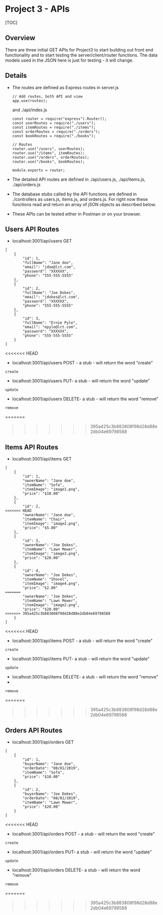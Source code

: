 # Project 3 - APIs



[TOC]

## Overview

There are three initial GET APIs for Project3 to start building out front end functionality and to start testing the server/client/router functions. The data models used in the JSON here is just for testing - it will change.

## Details

- The routes are defined as Express routes in server.js 
  ```
  // Add routes, both API and view
  app.use(routes);
  ```
  and ./api/index.js

  ```
  const router = require("express").Router();
  const userRoutes = require("./users");
  const itemRoutes = require("./items");
  const orderRoutes = require("./orders");
  const bookRoutes = require("./books");
  
  // Routes
  router.use("/users", userRoutes);
  router.use("/items", itemRoutes);
  router.use("/orders", orderRoutes);
  router.use("/books", bookRoutes);
  
  module.exports = router;  
  ```
  
- The detailed API routes are defined in ./api/users.js, ./api/items.js, ./api/orders.js

- The database stubs called by the API functions are defined in ./controllers as users.js, items.js, and orders.js. For right now these functions read and return an array of jSON objects as described below.

- These APIs can be tested either in Postman or on your browser.
## Users API Routes

- localhost:3001/api/users GET

```
[
    {
        "id": 1,
        "fullName": "Jane doe",
        "email": "jdoe@lct.com",
        "password": "XXXXXX",
        "phone": "555-555-5555"
    },
    {
        "id": 2,
        "fullName": "Joe Dokes",
        "email": "jdokes@lct.com",
        "password": "XXXXXX",
        "phone": "555-555-5555"
    },
    {
        "id": 3,
        "fullName": "Ernie Pyle",
        "email": "epyle@lct.com",
        "password": "XXXXXX",
        "phone": "555-555-5555"
    }
]
```

<<<<<<< HEAD
- localhost:3001/api/users POST - a stub - will return the word "create"

```
create
```

- localhost:3001/api/users PUT- a stub - will return the word "update"

```
update
```

- localhost:3001/api/users DELETE- a stub - will return the word "remove"

```
remove
```

=======
>>>>>>> 395a425c3b883808f98d28d88e2db04e69798588
## Items API Routes

- localhost:3001/api/items GET

```
[
    {
        "id": 1,
        "ownerName": "Jane doe",
        "itemName": "Sofa",
        "itemImage": "image1.png",
        "price": "$10.00"
    },
    {
        "id": 2,
<<<<<<< HEAD
        "ownerName": "Jane doe",
        "itemName": "Chair",
        "itemImage": "image2.png",
        "price": "$5.00"
    },
    {
        "id": 3,
        "ownerName": "Joe Dokes",
        "itemName": "Lawn Mower",
        "itemImage": "image3.png",
        "price": "$20.00"
    },
    {
        "id": 4,
        "ownerName": "Joe Dokes",
        "itemName": "Shovel",
        "itemImage": "image4.png",
        "price": "$2.00"
=======
        "ownerName": "Joe Dokes",
        "itemName": "Lawn Mower",
        "itemImage": "image2.png",
        "price": "$20.00"
>>>>>>> 395a425c3b883808f98d28d88e2db04e69798588
    }
]
```

<<<<<<< HEAD
- localhost:3001/api/items POST - a stub - will return the word "create"

```
create
```

- localhost:3001/api/items PUT- a stub - will return the word "update"

```
update
```

- localhost:3001/api/items DELETE- a stub - will return the word "remove"
- 
```
remove
```
=======
>>>>>>> 395a425c3b883808f98d28d88e2db04e69798588
## Orders API Routes

- localhost:3001/api/orders GET

```
[
    {
        "id": 1,
        "buyerName": "Jane doe",
        "orderDate": "08/01/2019",
        "itemName": "Sofa",
        "price": "$10.00"
    },
    {
        "id": 2,
        "buyerName": "Joe Dokes",
        "orderDate": "08/01/2019",
        "itemName": "Lawn Mower",
        "price": "$20.00"
    }
]
```

<<<<<<< HEAD
- localhost:3001/api/orders POST - a stub - will return the word "create"

```
create
```

- localhost:3001/api/orders PUT- a stub - will return the word "update"

```
update
```

- localhost:3001/api/orders DELETE- a stub - will return the word "remove"

```
remove
```
=======
>>>>>>> 395a425c3b883808f98d28d88e2db04e69798588

